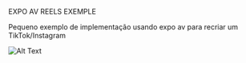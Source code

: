 EXPO AV REELS EXEMPLE

Pequeno exemplo de implementação usando expo av para recriar um TikTok/Instagram

![Alt Text](./docs/1OH6nXxOZLsB7zv3.gif)
